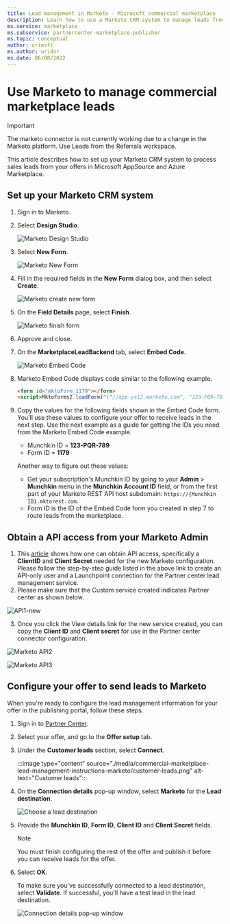 ```yaml
---
title: Lead management in Marketo - Microsoft commercial marketplace
description: Learn how to use a Marketo CRM system to manage leads from Microsoft AppSource and Azure Marketplace.
ms.service: marketplace
ms.subservice: partnercenter-marketplace-publisher
ms.topic: conceptual
author: urimsft
ms.author: uridor
ms.date: 06/08/2022
---
```


# Use Marketo to manage commercial marketplace leads

> [!IMPORTANT]
> The marketo connector is not currently working due to a change in the Marketo platform. Use Leads from the Referrals workspace.

This article describes how to set up your Marketo CRM system to process sales leads from your offers in Microsoft AppSource and Azure Marketplace.

## Set up your Marketo CRM system

1. Sign in to Marketo.

1. Select **Design Studio**.

    ![Marketo Design Studio](./media/commercial-marketplace-lead-management-instructions-marketo/marketo-1.png)

1.  Select **New Form**.

    ![Marketo New Form](./media/commercial-marketplace-lead-management-instructions-marketo/marketo-2.png)

1.  Fill in the required fields in the **New Form** dialog box, and then select **Create**.

    ![Marketo create new form](./media/commercial-marketplace-lead-management-instructions-marketo/marketo-3.png)

1.  On the **Field Details** page, select **Finish**.

    ![Marketo finish form](./media/commercial-marketplace-lead-management-instructions-marketo/marketo-4.png)

1.  Approve and close.

1. On the **MarketplaceLeadBackend** tab, select **Embed Code**. 

    ![Marketo Embed Code](./media/commercial-marketplace-lead-management-instructions-marketo/marketo-6.png)

1. Marketo Embed Code displays code similar to the following example.

    ```html
    <form id="mktoForm_1179"></form>
    <script>MktoForms2.loadForm("("//app-ys12.marketo.com", "123-PQR-789", 1179);</script>
    ```

1. Copy the values for the following fields shown in the Embed Code form. You'll use these values to configure your offer to receive leads in the next step. Use the next example as a guide for getting the IDs you need from the Marketo Embed Code example.

    - Munchkin ID = **123-PQR-789**
    - Form ID = **1179**

    Another way to figure out these values:

    - Get your subscription's Munchkin ID by going to your **Admin** > **Munchkin** menu in the **Munchkin Account ID** field, or from the first part of your Marketo REST API host subdomain: `https://{Munchkin ID}.mktorest.com`.
    - Form ID is the ID of the Embed Code form you created in step 7 to route leads from the marketplace.

## Obtain a API access from your Marketo Admin
1. This [article](https://aka.ms/marketo-api) shows how one can obtain API access, specifically a **ClientID** and **Client Secret** needed for the new Marketo configuration. Please follow the step-by-step guide listed in the above link to create an API-only user and a Launchpoint connection for the Partner center lead management service.
2. Please make sure that the Custom service created indicates Partner center as shown below.

![API1-new](https://user-images.githubusercontent.com/98078741/214808153-a59183d7-12e3-432f-a792-211f4e17e9cc.png)

3. Once you click the View details link for the new service created, you can copy the **Client ID** and **Client secret** for use in the Partner center connector configuration.

![Marketo API2](https://user-images.githubusercontent.com/98078741/214813828-0898f11d-fef6-4de5-938d-d4b2beac4845.png)

![Marketo API3](https://user-images.githubusercontent.com/98078741/214808193-693a599a-9254-4f63-b500-937f634d3769.png)

## Configure your offer to send leads to Marketo

When you're ready to configure the lead management information for your offer in the publishing portal, follow these steps. 

1. Sign in to [Partner Center](https://go.microsoft.com/fwlink/?linkid=2165290).

1. Select your offer, and go to the **Offer setup** tab.

1. Under the **Customer leads** section, select **Connect**.

    :::image type="content" source="./media/commercial-marketplace-lead-management-instructions-marketo/customer-leads.png" alt-text="Customer leads":::

1. On the **Connection details** pop-up window, select **Marketo** for the **Lead destination**.

    ![Choose a lead destination](./media/commercial-marketplace-lead-management-instructions-marketo/choose-lead-destination.png)

1. Provide the **Munchkin ID**, **Form ID**, **Client ID** and **Client Secret** fields.

    > [!NOTE]
    > You must finish configuring the rest of the offer and publish it before you can receive leads for the offer. 

1. Select **OK**.

   To make sure you've successfully connected to a lead destination, select **Validate**. If successful, you'll have a test lead in the lead destination.

   ![Connection details pop-up window](https://user-images.githubusercontent.com/98078741/214812295-b65db33a-39ed-4769-832e-5637bf9bcf7d.png)
